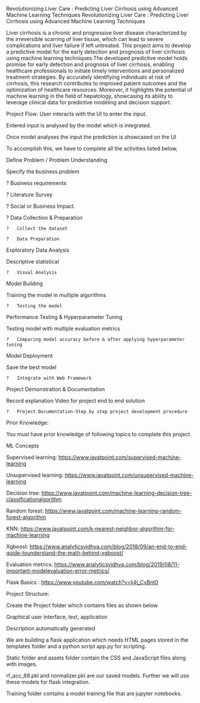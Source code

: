Revolutionizing Liver Care : Predicting Liver Cirrhosis using Advanced Machine Learning Techniques
Revolutionizing Liver Care : Predicting Liver Cirrhosis using Advanced Machine Learning Techniques


Liver cirrhosis is a chronic and progressive liver disease characterized by the irreversible scarring of liver tissue, which can lead to severe complications and liver failure if left untreated. This project aims to develop a predictive model for the early detection and prognosis of liver cirrhosis using machine learning techniques.The developed predictive model holds promise for early detection and prognosis of liver cirrhosis, enabling healthcare professionals to initiate timely interventions and personalized treatment strategies. By accurately identifying individuals at risk of cirrhosis, this research contributes to improved patient outcomes and the optimization of healthcare resources. Moreover, it highlights the potential of machine learning in the field of hepatology, showcasing its ability to leverage clinical data for predictive modeling and decision support.

 

Project Flow: 
User interacts with the UI to enter the input. 

Entered input is analysed by the model which is integrated. 

Once model analyses the input the prediction is showcased on the UI 

 

To accomplish this, we have to complete all the activities listed below, 

Define Problem / Problem Understanding 

Specify the business problem 

? 	Business requirements 

? 	Literature Survey 

? 	Social or Business Impact. 

? 	Data Collection & Preparation 

	? 	Collect the dataset 

	? 	Data Preparation 

Exploratory Data Analysis 

Descriptive statistical  

	? 	Visual Analysis 

Model Building 

Training the model in multiple algorithms  

	? 	Testing the model 

Performance Testing & Hyperparameter Tuning 

Testing model with multiple evaluation metrics 

	? 	Comparing model accuracy before & after applying hyperparameter tuning 

Model Deployment 

Save the best model  

	? 	Integrate with Web Framework 

Project Demonstration & Documentation 

Record explanation Video for project end to end solution 

	? 	Project Documentation-Step by step project development procedure 

 

 

 Prior Knowledge: 

You must have prior knowledge of following topics to complete this project. 

ML Concepts 

Supervised learning: https://www.javatpoint.com/supervised-machine-learning 

Unsupervised learning: https://www.javatpoint.com/unsupervised-machine-learning 

Decision tree: https://www.javatpoint.com/machine-learning-decision-tree-classificationalgorithm 

Random forest: https://www.javatpoint.com/machine-learning-random-forest-algorithm 

KNN: https://www.javatpoint.com/k-nearest-neighbor-algorithm-for-machine-learning 

Xgboost: https://www.analyticsvidhya.com/blog/2018/09/an-end-to-end-guide-tounderstand-the-math-behind-xgboost/ 

Evaluation metrics: https://www.analyticsvidhya.com/blog/2019/08/11-important-modelevaluation-error-metrics/ 

Flask Basics : https://www.youtube.com/watch?v=lj4I_CvBnt0  

 

Project Structure: 

Create the Project folder which contains files as shown below 

Graphical user interface, text, application

Description automatically generated

We are building a flask application which needs HTML pages stored in the templates folder and a python script app.py for scripting.

Static folder and assets folder contain the CSS and JavaScript files along with images.

rf_acc_68.pkl and normalizer.pkl are our saved models. Further we will use these models for flask integration. 

Training folder contains a model training file that are jupyter notebooks.
